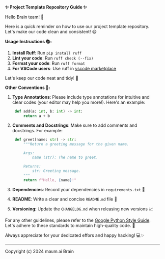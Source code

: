 **✨ Project Template Repository Guide ✨**

Hello Brain team! 👋

Here is a quick reminder on how to use our project template repository.
Let's make our code clean and consistent! 😃

**Usage Instructions 📚:**

1. **Install Ruff**: Run `pip install ruff`
2. **Lint your code**: Run `ruff check (--fix)`
3. **Format your code**: Run `ruff format`
4. **For VSCode users**: Use ruff in [vscode marketplace](https://github.com/astral-sh/ruff-vscode?tab=readme-ov-file)

Let's keep our code neat and tidy! 🧹

**Other Conventions 📝:**

1. **Type Annotations**: Please include type annotations for intuitive and clear codes (your editor may help you more!).
   Here's an example:

   ```python
    def add(a: int, b: int) -> int:
        return a + b
   ```

2. **Comments and Docstrings**: Make sure to add comments and docstrings.
   For example:

   ```python
    def greet(name: str) -> str:
        """Return a greeting message for the given name.

        Args:
            name (str): The name to greet.

        Returns:
            str: Greeting message.
        """
        return f"Hello, {name}!"
   ```

3. **Dependencies**: Record your dependencies in `requirements.txt` 📄

4. **README**: Write a clear and concise `README.md` file 📘

5. **Versioning**: Update the `CHANGELOG.md` when releasing new versions 📈

For any other guidelines, please refer to the [Google Python Style Guide](https://google.github.io/styleguide/pyguide.html).
Let's adhere to these standards to maintain high-quality code. 🙏

Always appreciate for your dedicated effors and happy hacking! 💻✨

---

Copyright (c) 2024 maum.ai Brain
